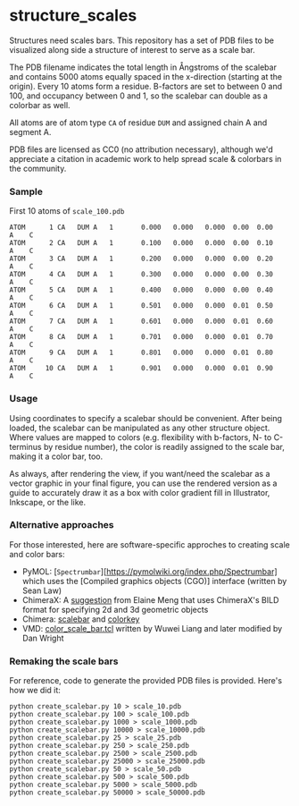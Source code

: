 structure_scales
================

Structures need scales bars. This repository has a set of PDB files
to be visualized along side a structure of interest to serve as a scale
bar.

The PDB filename indicates the total length in Ångstroms of the scalebar
and contains 5000 atoms equally spaced in the x-direction (starting at the
origin). Every 10 atoms form a residue. B-factors are set to between 0 and 100,
and occupancy between 0 and 1, so the scalebar can double as a colorbar as well.

All atoms are of atom type `CA` of residue `DUM` and assigned
chain A and segment A.

PDB files are licensed as CC0 (no attribution necessary), although we'd appreciate
a citation in academic work to help spread scale & colorbars in the community.

### Sample

First 10 atoms of `scale_100.pdb`

```text
ATOM      1 CA   DUM A   1       0.000   0.000   0.000  0.00  0.00      A    C
ATOM      2 CA   DUM A   1       0.100   0.000   0.000  0.00  0.10      A    C
ATOM      3 CA   DUM A   1       0.200   0.000   0.000  0.00  0.20      A    C
ATOM      4 CA   DUM A   1       0.300   0.000   0.000  0.00  0.30      A    C
ATOM      5 CA   DUM A   1       0.400   0.000   0.000  0.00  0.40      A    C
ATOM      6 CA   DUM A   1       0.501   0.000   0.000  0.01  0.50      A    C
ATOM      7 CA   DUM A   1       0.601   0.000   0.000  0.01  0.60      A    C
ATOM      8 CA   DUM A   1       0.701   0.000   0.000  0.01  0.70      A    C
ATOM      9 CA   DUM A   1       0.801   0.000   0.000  0.01  0.80      A    C
ATOM     10 CA   DUM A   1       0.901   0.000   0.000  0.01  0.90      A    C
```

### Usage

Using coordinates to specify a scalebar should be convenient.
After being loaded, the scalebar can be manipulated as any other structure object.
Where values are mapped to colors
(e.g. flexibility with b-factors, N- to C-terminus by residue number),
the color is readily assigned to the scale bar, making it a color bar, too.

As always, after rendering the view, if you want/need the scalebar as a vector
graphic in your final figure, you can use the rendered version as a guide to
accurately draw it as a box with color gradient fill in
Illustrator, Inkscape, or the like.


### Alternative approaches

For those interested, here are software-specific approches to creating
scale and color bars:

* PyMOL: [`Spectrumbar`][https://pymolwiki.org/index.php/Spectrumbar]
which uses the [Compiled graphics objects (CGO)] interface (written by Sean Law)
* ChimeraX: A [suggestion](http://www.rbvi.ucsf.edu/pipermail/chimerax-users/2018-December/000341.html) from Elaine Meng that uses ChimeraX's BILD format for
specifying 2d and 3d geometric objects
* Chimera: [scalebar](http://www.cgl.ucsf.edu/chimera/docs/ContributedSoftware/scalebar/scalebar.html) and [colorkey](http://www.cgl.ucsf.edu/chimera/docs/ContributedSoftware/2dlabels/2dlabels.html#colorkey)
* VMD: [color_scale_bar.tcl](https://www.ks.uiuc.edu/Research/vmd/mailing_list/vmd-l/att-4608/color_scale_bar_new.tcl) written by Wuwei Liang and later modified by Dan Wright


### Remaking the scale bars

For reference, code to generate the provided PDB files is provided.
Here's how we did it:

```shell
python create_scalebar.py 10 > scale_10.pdb
python create_scalebar.py 100 > scale_100.pdb
python create_scalebar.py 1000 > scale_1000.pdb
python create_scalebar.py 10000 > scale_10000.pdb
python create_scalebar.py 25 > scale_25.pdb
python create_scalebar.py 250 > scale_250.pdb
python create_scalebar.py 2500 > scale_2500.pdb
python create_scalebar.py 25000 > scale_25000.pdb
python create_scalebar.py 50 > scale_50.pdb
python create_scalebar.py 500 > scale_500.pdb
python create_scalebar.py 5000 > scale_5000.pdb
python create_scalebar.py 50000 > scale_50000.pdb
```

